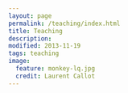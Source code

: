 ```yaml
---
layout: page
permalink: /teaching/index.html
title: Teaching 
description: 
modified: 2013-11-19
tags: teaching
image:
  feature: monkey-lq.jpg
  credit: Laurent Callot 
---
```





